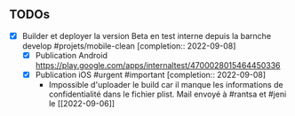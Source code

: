 ## TODOs

- [x] Builder et deployer la version Beta en test interne depuis la barnche develop #projets/mobile-clean [completion:: 2022-09-08]
	- [x] Publication Android https://play.google.com/apps/internaltest/4700028015464450336
	- [x] Publication iOS #urgent #important [completion:: 2022-09-08]
		- Impossible d'uploader le build car il manque les informations de confidentialité dans le fichier plist. Mail envoyé à #rantsa et #jeni  le [[2022-09-06]]

